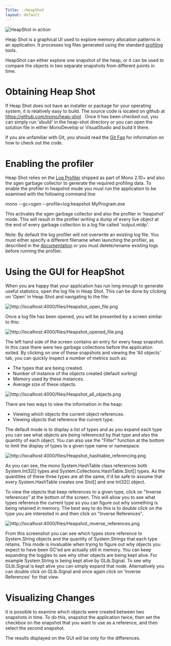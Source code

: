 ```yaml
---
Title: ./HeapShot
layout: default
---
```


![HeapShot in
action](http://localhost:4000/files/Heapshot.png "HeapShot in action")

Heap Shot is a graphical UI used to explore memory allocation patterns
in an application. It processes log files generated using the standard
[profiling]({{site.url}}/Profile "wikilink") tools.

HeapShot can either explore one snapshot of the heap, or it can be used
to compare the objects in two separate snapshots from different points
in time.

Obtaining Heap Shot
===================

If Heap Shot does not have an installer or package for your operating
system, it is relatively easy to build. The source code is located on
github at <https://github.com/mono/heap-shot> . Once it has been checked
out, you can simply run 'xbuild' in the heap-shot directory or you can
open the solution file in either MonoDevelop or VisualStudio and build
it there.

If you are unfamiliar with Git, you should read the [Git
Faq]({{site.url}}/GitFAQ "wikilink") for information on how to check out the code.

Enabling the profiler
=====================

Heap Shot relies on the [Log Profiler]({{site.url}}/Profiler "wikilink") shipped as
part of Mono 2.10+ and also the sgen garbage collector to generate the
required profiling data. To enable the profiler in heapshot mode you
must run the application to be examined with the following command line:

<bash> mono --gc=sgen --profile=log:heapshot MyProgram.exe </bash>

This activates the sgen garbage collector and also the profiler in
'heapshot' mode. This will result in the profiler writing a dump of
every live object at the end of every garbage collection to a log file
called 'output.mldp'.

Note: By default the log profiler will not overwrite an existing log
file. You must either specify a different filename when launching the
profiler, as described in the
[documentation](Profiler#{{site.url}}/Profiler_option_documentation "wikilink") or
you must delete/rename existing logs before running the profiler.

Using the GUI for HeapShot
==========================

When you are happy that your application has run long enough to generate
useful statistics, open the log file in Heap Shot. This can be done by
clicking on 'Open' in Heap Shot and navigating to the file:

![](http://localhost:4000/files/Heapshot_open_file.png "http://localhost:4000/files/Heapshot_open_file.png")

Once a log file has been opened, you will be presented by a screen
similar to this:

![](http://localhost:4000/files/Heapshot_opened_file.png "http://localhost:4000/files/Heapshot_opened_file.png")

The left hand side of the screen contains an entry for every heap
snapshot. In this case there were two garbage collections before the
application exited. By clicking on one of these snapshots and viewing
the 'All objects' tab, you can quickly inspect a number of metrics such
as:

-   The types that are being created.
-   Number of instance of the objects created (default sorting)
-   Memory used by these instances.
-   Average size of these objects.

![](http://localhost:4000/files/Heapshot_all_objects.png‎ "http://localhost:4000/files/Heapshot_all_objects.png‎")

There are two ways to view the information in the heap:

-   Viewing which objects the current object references.
-   Viewing objects that reference the current type.

The default mode is to display a list of types and as you expand each
type you can see what objects are being referenced by that type and also
the quantity of each object. You can also use the "Filter" function at
the bottom to limit the display of types to a given type name or
namespace.

![](http://localhost:4000/files/Heapshot_hashtable_referencing.png "http://localhost:4000/files/Heapshot_hashtable_referencing.png")

As you can see, the mono System.HashTable class references both
System.Int32[] types and System.Collections.HashTable.Slot[] types. As
the quantities of these three types are all the same, it'd be safe to
assume that every System.HashTable creates one Slot[] and one Int32[]
object.

To view the objects that keep references to a given type, click on
"Inverse references" at the bottom of the screen. This will allow you to
see what types reference the current type so you can figure out why
something is being retained in memory. The best way to do this is to
double click on the type you are interested in and then click on
"Inverse References".

![](http://localhost:4000/files/Heapshot_reverse_references.png "http://localhost:4000/files/Heapshot_reverse_references.png")

From this screenshot you can see which types store reference to
System.String objects and the quantity of System.Strings that each type
retains. This mode is invaluable when trying to figure out why objects
you expect to have been GC'ed are actually still in memory. You can keep
expanding the toggles to see why other objects are being kept alive. For
example System.String is being kept alive by GLib.Signal. To see why
GLib.Signal is kept alive you can simply expand that node. Alternatively
you can double click on GLib.Signal and once again click on 'Inverse
References' for that view.

Visualizing Changes
===================

It is possible to examine which objects were created between two
snapshots in time. To do this, snapshot the application twice, then set
the checkbox on the snapshot that you want to use as a reference, and
then select the second snapshot.

The results displayed on the GUI will be only for the differences.
